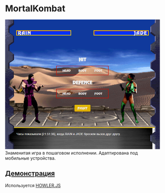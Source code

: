 # MortalKombat
![Game-process](https://github.com/IMin-web/MortalKombat/blob/main/assets/MKcover.png)
Знаменитая игра в пошаговом исполнении.
Адаптирована под мобильные устройства.

## [Демонстрация](http://t92276ud.beget.tech/)
Используется [HOWLER.JS](https://github.com/goldfire/howler.js)
